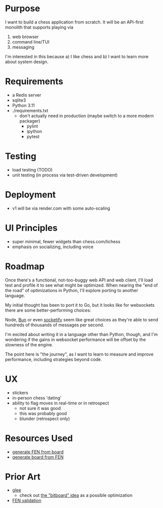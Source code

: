 # Purpose
I want to build a chess application from scratch. It will be an API-first monolith that supports playing via

1) web browser
2) command line/TUI
3) messaging

I'm interested in this because a) I like chess and b) I want to learn more about system design.

# Requirements
- a Redis server 
- sqlite3
- Python 3.11
- ./requirements.txt
  - don't actually need in production (maybe switch to a more modern packager)
    - pylint
    - ipython
    - pytest

# Testing
- load testing (TODO)
- unit testing (in process via test-driven development)

# Deployment
- v1 will be via render.com with some auto-scaling

# UI Principles
- super minimal, fewer widgets than chess.com/lichess
- emphasis on socializing, including voice

# Roadmap
Once there's a functional, not-too-buggy web API and web client, I'll load test and profile it to see what might be optimized. When nearing the "end of the road" of optimizations in Python, I'll explore porting to another language.

My initial thought has been to port it to Go, but it looks like for websockets there are some better-performing choices:

Node, [Bun](https://twitter.com/jarredsumner/status/1562121275945803776?lang=en) or even [socketify](https://raw.githubusercontent.com/cirospaciari/socketify.py/main/misc/ws-bar-graph.png) seem like great choices as they're able to send hundreds of thousands of messages per second.

I'm excited about writing it in a language other than Python, though, and I'm wondering if the gains in websocket performance will be offset by the slowness of the engine. 

The point here is "the journey", as I want to learn to measure and improve performance, including strategies beyond code.

# UX
- stickers
- in-person chess 'dating'
- ability to flag moves in real-time or in retrospect
  - not sure it was good
  - this was probably good
  - blunder (retrospect only)

# Resources Used
- [generate FEN from board](http://www.netreal.de/Forsyth-Edwards-Notation/index.php)
- [generate board from FEN](http://www.ee.unb.ca/cgi-bin/tervo/fen.pl)

# Prior Art
- [glee](https://github.com/tonyOreglia/glee)
  - check out [the "bitboard" idea](https://blog.devgenius.io/improve-as-a-software-engineer-by-writing-a-chess-engine-c360109371aa) as a possible optimization
- [FEN validation](https://chess.stackexchange.com/a/1483/34173)
